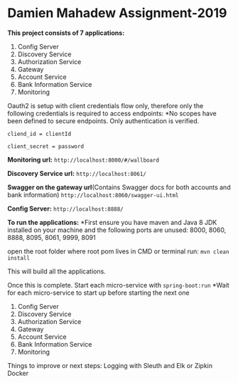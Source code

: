 # Damien Mahadew Assignment-2019

**This project consists of 7 applications:**

1. Config Server
2. Discovery Service
3. Authorization Service
4. Gateway
5. Account Service
6. Bank Information Service
7. Monitoring

Oauth2 is setup with client credentials flow only, 
therefore only the following credentials is required to access endpoints:
*No scopes have been defined to secure endpoints. Only authentication is verified.

`cliend_id = clientId`

`client_secret = password`

**Monitoring url:**
`http://localhost:8000/#/wallboard`

**Discovery Service url:**
`http://localhost:8061/`

**Swagger on the gateway url**(Contains Swagger docs for both accounts and bank information)
`http://localhost:8060/swagger-ui.html`

**Config Server:**
`http://localhost:8888/`


**To run the applications:**
*First ensure you have maven and Java 8 JDK installed on your machine
and the following ports are unused: 8000, 8060, 8888, 8095, 8061, 9999, 8091

open the root folder where root pom lives in CMD or terminal
run: `mvn clean install`

This will build all the applications.

Once this is complete.
Start each micro-service with `spring-boot:run`
*Wait for each micro-service to start up before starting the next one

1. Config Server
2. Discovery Service
3. Authorization Service
4. Gateway
5. Account Service
6. Bank Information Service
7. Monitoring


Things to improve or next steps:
Logging with Sleuth and Elk or Zipkin
Docker



